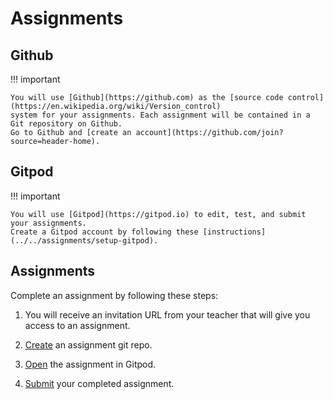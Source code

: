 # Assignments

## Github

!!! important

    You will use [Github](https://github.com) as the [source code control](https://en.wikipedia.org/wiki/Version_control) 
    system for your assignments. Each assignment will be contained in a Git repository on Github. 
    Go to Github and [create an account](https://github.com/join?source=header-home).

## Gitpod

!!! important

    You will use [Gitpod](https://gitpod.io) to edit, test, and submit your assignments.
    Create a Gitpod account by following these [instructions](../../assignments/setup-gitpod). 

## Assignments
Complete an assignment by following these steps:

1) You will receive an invitation URL from your teacher that will give you access to an assignment.

2) [Create](../../assignments/create-assignment) an assignment git repo.

3) [Open](../../assignments/open-gitpod) the assignment in Gitpod.

4) [Submit](../../assignments/submit-assignment) your completed assignment.